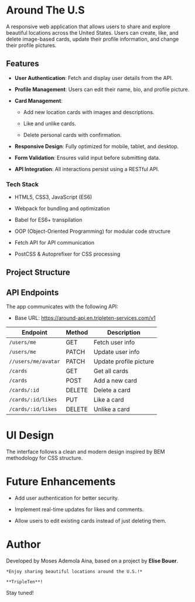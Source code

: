# Around The U.S

A responsive web application that allows users to share and explore beautiful locations across the United States. Users can create, like, and delete image-based cards, update their profile information, and change their profile pictures.

## Features

- **User Authentication**: Fetch and display user details from the API.

- **Profile Management**: Users can edit their name, bio, and profile picture.

- **Card Management**:

  - Add new location cards with images and descriptions.

  - Like and unlike cards.

  - Delete personal cards with confirmation.

- **Responsive Design**: Fully optimized for mobile, tablet, and desktop.

- **Form Validation**: Ensures valid input before submitting data.

- **API Integration**: All interactions persist using a RESTful API.

### Tech Stack

- HTML5, CSS3, JavaScript (ES6)

- Webpack for bundling and optimization

- Babel for ES6+ transpilation

- OOP (Object-Oriented Programming) for modular code structure

- Fetch API for API communication

- PostCSS & Autoprefixer for CSS processing

## Project Structure

## API Endpoints

The app communicates with the following API:

- Base URL: https://around-api.en.tripleten-services.com/v1

| Endpoint            | Method | Description            |
| ------------------- | ------ | ---------------------- |
| `/users/me`         | GET    | Fetch user info        |
| `/users/me`         | PATCH  | Update user info       |
| `//users/me/avatar` | PATCH  | Update profile picture |
| `/cards`            | GET    | Get all cards          |
| `/cards`            | POST   | Add a new card         |
| `/cards/:id`        | DELETE | Delete a card          |
| `/cards/:id/likes`  | PUT    | Like a card            |
| `/cards/:id/likes`  | DELETE | Unlike a card          |

# **UI Design**

The interface follows a clean and modern design inspired by BEM methodology for CSS structure.

# Future Enhancements

- Add user authentication for better security.

- Implement real-time updates for likes and comments.

- Allow users to edit existing cards instead of just deleting them.

# Author

Developed by Moses Ademola Aina, based on a project by **Elise Bouer**.

`*Enjoy sharing beautiful locations around the U.S.!*`

`**TripleTen**!`

Stay tuned!
